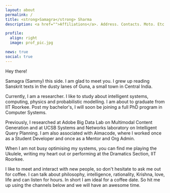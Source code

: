 ```yaml
---
layout: about
permalink: /
title: <strong>Samagra</strong> Sharma
description: <a href="">Affiliations</a>. Address. Contacts. Moto. Etc.

profile:
  align: right
  image: prof_pic.jpg

news: true
social: true
---
```




Hey there!

Samagra (Sammy) this side. I am glad to meet you. I grew up reading Sanskrit texts in the dusty lanes of Guna, a small town in Central India.

Currently, I am a researcher. I like to study about intelligent systems, computing, physics and probabilistic modelling. I am about to graduate from IIT Roorkee. Post my bachelor's, I will soon be joining a full PhD program in Computer Systems.

Previously, I researched at Adobe Big Data Lab on Multimodal Content Generation and at UCSB Systems and Networks laboratory on Intelligent Query Planning. I am also associated with Aimacode, where I worked once as a Student Developer and once as a Mentor and Org Admin.

When I am not busy optimising my systems, you can find me playing the Ukulele, writing my heart out or performing at the Dramatics Section, IIT Roorkee.

I like to meet and interact with new people, so don't hesitate to ask me out for coffee. I can talk about philosophy, intelligence, rationality, Krishna, love, life and can listen for hours. In short I am ideal for a coffee date. So hit me up using the channels below and we will have an awesome time.   